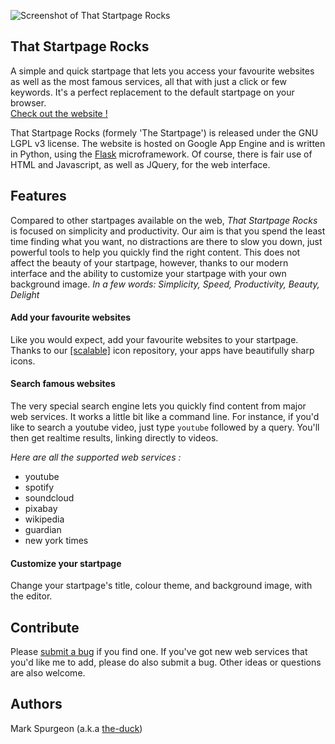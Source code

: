![Screenshot of That Startpage Rocks](http://that.startpage.rocks/static/images/bg1.png)

## That Startpage Rocks

A simple and quick startpage that lets you access your favourite websites as well as the most famous services, all that with just a click or few keywords. It's a perfect replacement to the default startpage on your browser.  
[Check out the website !](http://that.startpage.rocks)

That Startpage Rocks (formely 'The Startpage') is released under the GNU LGPL v3 license. The website is hosted on Google App Engine and is written in Python, using the [Flask](http://flask.pocoo.org) microframework. Of course, there is fair use of HTML and Javascript, as well as JQuery, for the web interface.

## Features

Compared to other startpages available on the web, _That Startpage Rocks_ is focused on simplicity and productivity. Our aim is that you spend the least time finding what you want, no distractions are there to slow you down, just powerful tools to help you quickly find the right content. This does not affect the beauty of your startpage, however, thanks to our modern interface and the ability to customize your startpage with your own background image.
_In a few words: Simplicity, Speed, Productivity, Beauty, Delight_

#### Add your favourite websites

Like you would expect, add your favourite websites to your startpage. Thanks to our [[scalable]](http://that.startpage.rocks/icons) icon repository, your apps have beautifully sharp icons.

#### Search famous websites

The very special search engine lets you quickly find content from major web services. It works a little bit like a command line. For instance, if you'd like to search a youtube video, just type `youtube` followed by a query. You'll then get realtime results, linking directly to videos.

_Here are all the supported web services :_

- youtube
- spotify
- soundcloud
- pixabay
- wikipedia
- guardian
- new york times

#### Customize your startpage

Change your startpage's title, colour theme, and background image, with the editor.

## Contribute

Please [submit a bug](https://github.com/the-duck/that-startpage-rocks/issues/new) if you find one. If you've got new web services that you'd like me to add, please do also submit a bug. Other ideas or questions are also welcome.

## Authors

Mark Spurgeon (a.k.a [the-duck](https://github.com/the-duck))
